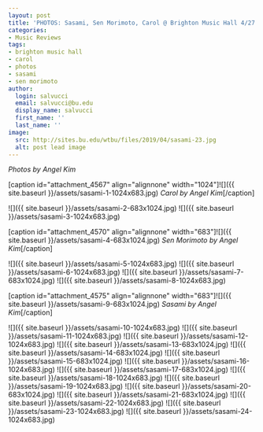 ```yaml
---
layout: post
title: 'PHOTOS: Sasami, Sen Morimoto, Carol @ Brighton Music Hall 4/27'
categories:
- Music Reviews
tags:
- brighton music hall
- carol
- photos
- sasami
- sen morimoto
author:
  login: salvucci
  email: salvucci@bu.edu
  display_name: salvucci
  first_name: ''
  last_name: ''
image:
  src: http://sites.bu.edu/wtbu/files/2019/04/sasami-23.jpg
  alt: post lead image
---
```


_Photos by Angel Kim_

\[caption id="attachment\_4567" align="alignnone" width="1024"\]![]({{ site.baseurl }}/assets/sasami-1-1024x683.jpg) _Carol by Angel Kim_\[/caption\]

![]({{ site.baseurl }}/assets/sasami-2-683x1024.jpg) ![]({{ site.baseurl }}/assets/sasami-3-1024x683.jpg)

\[caption id="attachment\_4570" align="alignnone" width="683"\]![]({{ site.baseurl }}/assets/sasami-4-683x1024.jpg) _Sen Morimoto by Angel Kim_\[/caption\]

![]({{ site.baseurl }}/assets/sasami-5-1024x683.jpg) ![]({{ site.baseurl }}/assets/sasami-6-1024x683.jpg) ![]({{ site.baseurl }}/assets/sasami-7-683x1024.jpg) ![]({{ site.baseurl }}/assets/sasami-8-1024x683.jpg)

\[caption id="attachment\_4575" align="alignnone" width="683"\]![]({{ site.baseurl }}/assets/sasami-9-683x1024.jpg) _Sasami by Angel Kim_\[/caption\]

![]({{ site.baseurl }}/assets/sasami-10-1024x683.jpg) ![]({{ site.baseurl }}/assets/sasami-11-1024x683.jpg) ![]({{ site.baseurl }}/assets/sasami-12-1024x683.jpg) ![]({{ site.baseurl }}/assets/sasami-13-683x1024.jpg) ![]({{ site.baseurl }}/assets/sasami-14-683x1024.jpg) ![]({{ site.baseurl }}/assets/sasami-15-683x1024.jpg) ![]({{ site.baseurl }}/assets/sasami-16-1024x683.jpg) ![]({{ site.baseurl }}/assets/sasami-17-683x1024.jpg) ![]({{ site.baseurl }}/assets/sasami-18-1024x683.jpg) ![]({{ site.baseurl }}/assets/sasami-19-1024x683.jpg) ![]({{ site.baseurl }}/assets/sasami-20-683x1024.jpg) ![]({{ site.baseurl }}/assets/sasami-21-683x1024.jpg) ![]({{ site.baseurl }}/assets/sasami-22-1024x683.jpg) ![]({{ site.baseurl }}/assets/sasami-23-1024x683.jpg) ![]({{ site.baseurl }}/assets/sasami-24-1024x683.jpg)